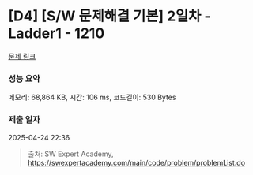 # [D4] [S/W 문제해결 기본] 2일차 - Ladder1 - 1210 

[문제 링크](https://swexpertacademy.com/main/code/problem/problemDetail.do?contestProbId=AV14ABYKADACFAYh) 

### 성능 요약

메모리: 68,864 KB, 시간: 106 ms, 코드길이: 530 Bytes

### 제출 일자

2025-04-24 22:36



> 출처: SW Expert Academy, https://swexpertacademy.com/main/code/problem/problemList.do